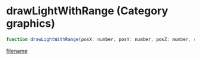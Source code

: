 # drawLightWithRange (Category graphics)

```js
function drawLightWithRange(posX: number, posY: number, posZ: number, colorR: number, colorG: number, colorB: number, range: number, intensity: number): void
```

[filename](drawLightWithRange_m.md ':include')